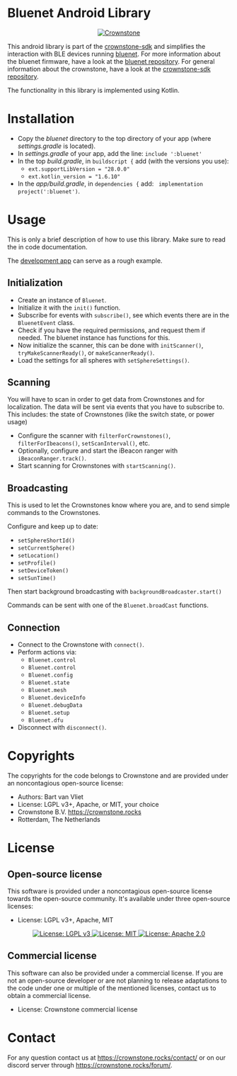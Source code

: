 # Bluenet Android Library

<p align="center">
  <a href="https://crownstone.rocks">
    <img src="https://avatars0.githubusercontent.com/u/19687047?s=300&u=2bf39117bd4b49d941d1fe3d8d3a53957aafbc6b" alt="Crownstone">
  </a>
</p>

This android library is part of the [crownstone-sdk](https://github.com/crownstone/crownstone-sdk) and simplifies the interaction with BLE devices running [bluenet](https://github.com/crownstone/bluenet). For more information about the bluenet firmware, have a look at the [bluenet repository](https://github.com/crownstone/bluenet). For general information about the crownstone, have a look at the [crownstone-sdk repository](https://github.com/crownstone/crownstone-sdk).

The functionality in this library is implemented using Kotlin.


# Installation

- Copy the *bluenet* directory to the top directory of your app (where *settings.gradle* is located).
- In *settings.gradle* of your app, add the line: `include ':bluenet'`
- In the top *build.gradle*, in `buildscript {` add (with the versions you use):
    - `ext.supportLibVersion = "28.0.0"`
    - `ext.kotlin_version = "1.6.10"`
- In the *app/build.gradle*, in `dependencies {` add: ` implementation project(':bluenet')`.


# Usage

This is only a brief description of how to use this library. Make sure to read the in code documentation.

The [development app](https://github.com/crownstone/bluenet-android-dev-app/) can serve as a rough example.

## Initialization

- Create an instance of `Bluenet`.
- Initialize it with the `init()` function.
- Subscribe for events with `subscribe()`, see which events there are in the `BluenetEvent` class.
- Check if you have the required permissions, and request them if needed. The bluenet instance has functions for this.
- Now initialize the scanner, this can be done with `initScanner()`, `tryMakeScannerReady()`, or `makeScannerReady()`.
- Load the settings for all spheres with `setSphereSettings()`.

## Scanning

You will have to scan in order to get data from Crownstones and for localization. The data will be sent via events that you have to subscribe to. This includes: the state of Crownstones (like the switch state, or power usage)
- Configure the scanner with `filterForCrownstones()`, `filterForIbeacons()`, `setScanInterval()`, etc.
- Optionally, configure and start the iBeacon ranger with `iBeaconRanger.track()`.
- Start scanning for Crownstones with `startScanning()`.

## Broadcasting

This is used to let the Crownstones know where you are, and to send simple commands to the Crownstones.

Configure and keep up to date:
- `setSphereShortId()`
- `setCurrentSphere()`
- `setLocation()`
- `setProfile()`
- `setDeviceToken()`
- `setSunTime()`

Then start background broadcasting with `backgroundBroadcaster.start()`

Commands can be sent with one of the `Bluenet.broadCast` functions.

## Connection
- Connect to the Crownstone with `connect()`.
- Perform actions via:
    - `Bluenet.control`
    - `Bluenet.control`
    - `Bluenet.config`
    - `Bluenet.state`
    - `Bluenet.mesh`
    - `Bluenet.deviceInfo`
    - `Bluenet.debugData`
    - `Bluenet.setup`
    - `Bluenet.dfu`
- Disconnect with `disconnect()`.


# Copyrights

The copyrights for the code belongs to Crownstone and are provided under an noncontagious open-source license:

* Authors: Bart van Vliet
* License: LGPL v3+, Apache, or MIT, your choice
* Crownstone B.V. https://crownstone.rocks
* Rotterdam, The Netherlands

# License

## Open-source license

This software is provided under a noncontagious open-source license towards the open-source community. It's available under three open-source licenses:
 
* License: LGPL v3+, Apache, MIT

<p align="center">
  <a href="http://www.gnu.org/licenses/lgpl-3.0">
    <img src="https://img.shields.io/badge/License-LGPL%20v3-blue.svg" alt="License: LGPL v3" />
  </a>
  <a href="https://opensource.org/licenses/MIT">
    <img src="https://img.shields.io/badge/License-MIT-yellow.svg" alt="License: MIT" />
  </a>
  <a href="https://opensource.org/licenses/Apache-2.0">
    <img src="https://img.shields.io/badge/License-Apache%202.0-blue.svg" alt="License: Apache 2.0" />
  </a>
</p>

## Commercial license

This software can also be provided under a commercial license. If you are not an open-source developer or are not planning to release adaptations to the code under one or multiple of the mentioned licenses, contact us to obtain a commercial license.

* License: Crownstone commercial license

# Contact

For any question contact us at <https://crownstone.rocks/contact/> or on our discord server through <https://crownstone.rocks/forum/>.
